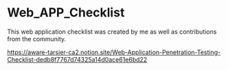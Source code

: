 # Web_APP_Checklist

This web application checklist was created by me as well as contributions from the community.

https://aware-tarsier-ca2.notion.site/Web-Application-Penetration-Testing-Checklist-dedb8f7767d74325a14d0ace61e6bd22
